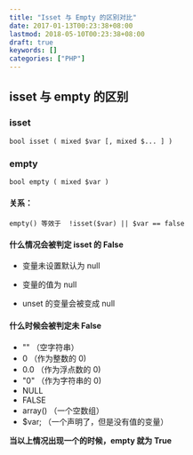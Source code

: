 ```yaml
---
title: "Isset 与 Empty 的区别对比"
date: 2017-01-13T00:23:38+08:00
lastmod: 2018-05-10T00:23:38+08:00
draft: true
keywords: []
categories: ["PHP"]
---
```


##  isset 与 empty 的区别

###   isset

```
bool isset ( mixed $var [, mixed $... ] )
```

###  empty

```
bool empty ( mixed $var )
```

<!--more-->

#### 关系：

```
empty() 等效于  !isset($var) || $var == false
```


#### 什么情况会被判定 isset 的 False

- 变量未设置默认为 null

- 变量的值为 null

- unset 的变量会被变成 null


#### 什么时候会被判定未 False

- "" （空字符串）
- 0 （作为整数的 0)
- 0.0 （作为浮点数的 0)
- "0" （作为字符串的 0)
- NULL
- FALSE
- array() （一个空数组）
- $var; （一个声明了，但是没有值的变量）


**当以上情况出现一个的时候，empty 就为 True**

